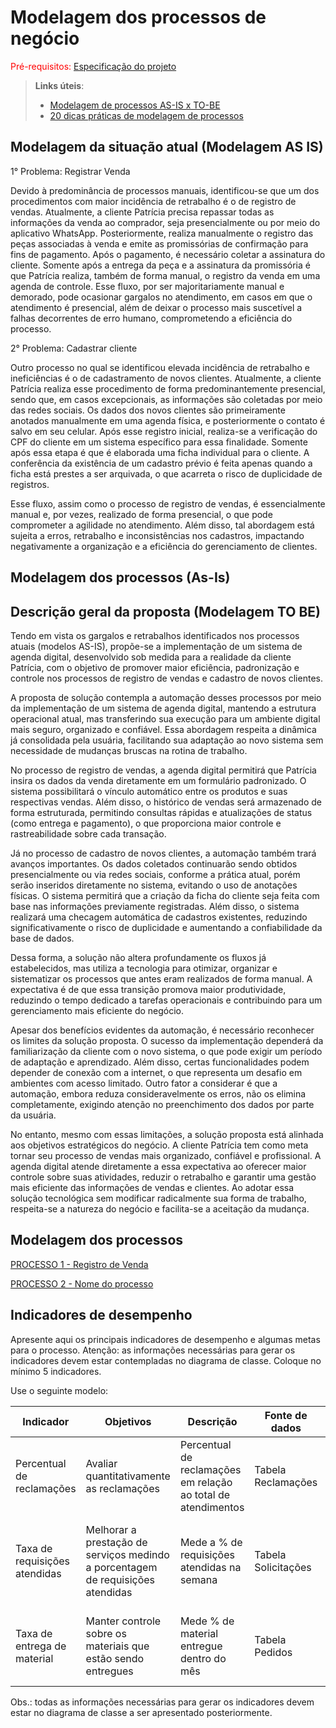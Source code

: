 # Modelagem dos processos de negócio

<span style="color:red">Pré-requisitos: <a href="02-Especificacao.md"> Especificação do projeto</a></span>

> **Links úteis**:
> - [Modelagem de processos AS-IS x TO-BE](https://dheka.com.br/modelagem-as-is-to-be/)
> - [20 dicas práticas de modelagem de processos](https://dheka.com.br/20-dicas-praticas-de-modelagem-de-processos/)

## Modelagem da situação atual (Modelagem AS IS)

1° Problema: Registrar Venda 

Devido à predominância de processos manuais, identificou-se que um dos procedimentos com maior incidência de retrabalho é o de registro de vendas. Atualmente, a cliente Patrícia precisa repassar todas as informações da venda ao comprador, seja presencialmente ou por meio do aplicativo WhatsApp. Posteriormente, realiza manualmente o registro das peças associadas à venda e emite as promissórias de confirmação para fins de pagamento. Após o pagamento, é necessário coletar a assinatura do cliente. Somente após a entrega da peça e a assinatura da promissória é que Patrícia realiza, também de forma manual, o registro da venda em uma agenda de controle. Esse fluxo, por ser majoritariamente manual e demorado, pode ocasionar gargalos no atendimento, em casos em que o atendimento é presencial, além de deixar o processo mais suscetível a falhas decorrentes de erro humano, comprometendo a eficiência do processo.   

2° Problema: Cadastrar cliente 

Outro processo no qual se identificou elevada incidência de retrabalho e ineficiências é o de cadastramento de novos clientes. Atualmente, a cliente Patrícia realiza esse procedimento de forma predominantemente presencial, sendo que, em casos excepcionais, as informações são coletadas por meio das redes sociais. Os dados dos novos clientes são primeiramente anotados manualmente em uma agenda física, e posteriormente o contato é salvo em seu celular. Após esse registro inicial, realiza-se a verificação do CPF do cliente em um sistema específico para essa finalidade. Somente após essa etapa é que é elaborada uma ficha individual para o cliente. A conferência da existência de um cadastro prévio é feita apenas quando a ficha está prestes a ser arquivada, o que acarreta o risco de duplicidade de registros. 

Esse fluxo, assim como o processo de registro de vendas, é essencialmente manual e, por vezes, realizado de forma presencial, o que pode comprometer a agilidade no atendimento. Além disso, tal abordagem está sujeita a erros, retrabalho e inconsistências nos cadastros, impactando negativamente a organização e a eficiência do gerenciamento de clientes. 


## Modelagem dos processos (As-Is)


## Descrição geral da proposta (Modelagem TO BE)

Tendo em vista os gargalos e retrabalhos identificados nos processos atuais (modelos AS-IS), propõe-se a implementação de um sistema de agenda digital, desenvolvido sob medida para a realidade da cliente Patrícia, com o objetivo de promover maior eficiência, padronização e controle nos processos de registro de vendas e cadastro de novos clientes. 

A proposta de solução contempla a automação desses processos por meio da implementação de um sistema de agenda digital, mantendo a estrutura operacional atual, mas transferindo sua execução para um ambiente digital mais seguro, organizado e confiável. Essa abordagem respeita a dinâmica já consolidada pela usuária, facilitando sua adaptação ao novo sistema sem necessidade de mudanças bruscas na rotina de trabalho. 

No processo de registro de vendas, a agenda digital permitirá que Patrícia insira os dados da venda diretamente em um formulário padronizado. O sistema possibilitará o vínculo automático entre os produtos e suas respectivas vendas. Além disso, o histórico de vendas será armazenado de forma estruturada, permitindo consultas rápidas e atualizações de status (como entrega e pagamento), o que proporciona maior controle e rastreabilidade sobre cada transação. 

Já no processo de cadastro de novos clientes, a automação também trará avanços importantes. Os dados coletados continuarão sendo obtidos presencialmente ou via redes sociais, conforme a prática atual, porém serão inseridos diretamente no sistema, evitando o uso de anotações físicas. O sistema permitirá que a criação da ficha do cliente seja feita com base nas informações previamente registradas. Além disso, o sistema realizará uma checagem automática de cadastros existentes, reduzindo significativamente o risco de duplicidade e aumentando a confiabilidade da base de dados. 

Dessa forma, a solução não altera profundamente os fluxos já estabelecidos, mas utiliza a tecnologia para otimizar, organizar e sistematizar os processos que antes eram realizados de forma manual. A expectativa é de que essa transição promova maior produtividade, reduzindo o tempo dedicado a tarefas operacionais e contribuindo para um gerenciamento mais eficiente do negócio. 

Apesar dos benefícios evidentes da automação, é necessário reconhecer os limites da solução proposta. O sucesso da implementação dependerá da familiarização da cliente com o novo sistema, o que pode exigir um período de adaptação e aprendizado. Além disso, certas funcionalidades podem depender de conexão com a internet, o que representa um desafio em ambientes com acesso limitado. Outro fator a considerar é que a automação, embora reduza consideravelmente os erros, não os elimina completamente, exigindo atenção no preenchimento dos dados por parte da usuária. 

No entanto, mesmo com essas limitações, a solução proposta está alinhada aos objetivos estratégicos do negócio. A cliente Patrícia tem como meta tornar seu processo de vendas mais organizado, confiável e profissional. A agenda digital atende diretamente a essa expectativa ao oferecer maior controle sobre suas atividades, reduzir o retrabalho e garantir uma gestão mais eficiente das informações de vendas e clientes. Ao adotar essa solução tecnológica sem modificar radicalmente sua forma de trabalho, respeita-se a natureza do negócio e facilita-se a aceitação da mudança. 

## Modelagem dos processos

[PROCESSO 1 - Registro de Venda](./processes/processo-1-nome-do-processo.md "Detalhamento do processo 1.")

[PROCESSO 2 - Nome do processo](./processes/processo-2-nome-do-processo.md "Detalhamento do processo 2.")


## Indicadores de desempenho

Apresente aqui os principais indicadores de desempenho e algumas metas para o processo. Atenção: as informações necessárias para gerar os indicadores devem estar contempladas no diagrama de classe. Coloque no mínimo 5 indicadores.

Use o seguinte modelo:

| **Indicador** | **Objetivos** | **Descrição** | **Fonte de dados** | **Fórmula de cálculo** |
| ---           | ---           | ---           | ---             | ---             |
| Percentual de reclamações | Avaliar quantitativamente as reclamações | Percentual de reclamações em relação ao total de atendimentos | Tabela Reclamações | número total de reclamações / número total de atendimentos |
| Taxa de requisições atendidas | Melhorar a prestação de serviços medindo a porcentagem de requisições atendidas| Mede a % de requisições atendidas na semana | Tabela Solicitações | (número de requisições atendidas / número total de requisições) * 100 |
| Taxa de entrega de material | Manter controle sobre os materiais que estão sendo entregues | Mede % de material entregue dentro do mês | Tabela Pedidos | (número de pedidos entregues / número total de pedidos) * 100 |


Obs.: todas as informações necessárias para gerar os indicadores devem estar no diagrama de classe a ser apresentado posteriormente.
